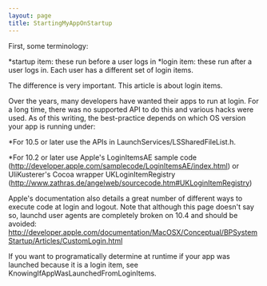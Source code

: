```yaml
---
layout: page
title: StartingMyAppOnStartup
---
```


First, some terminology:



*startup item: these run before a user logs in
*login item: these run after a user logs in. Each user has a different set of login items.



The difference is very important.  This article is about login items.

Over the years, many developers have wanted their apps to run at login.  For a long time, there was no supported API to do this and various hacks were used.  As of this writing, the best-practice depends on which OS version your app is running under:



*For 10.5 or later use the APIs in LaunchServices/LSSharedFileList.h.  

*For 10.2 or later use Apple's LoginItemsAE sample code (<http://developer.apple.com/samplecode/LoginItemsAE/index.html>) or UliKusterer's Cocoa wrapper UKLoginItemRegistry (<http://www.zathras.de/angelweb/sourcecode.htm#UKLoginItemRegistry>)



Apple's documentation also details a great number of different ways to execute code at login and logout. Note that although this page doesn't say so, launchd user agents are completely broken on 10.4 and should be avoided:
<http://developer.apple.com/documentation/MacOSX/Conceptual/BPSystemStartup/Articles/CustomLogin.html>

If you want to programatically determine at runtime if your app was launched because it is a login item, see KnowingIfAppWasLaunchedFromLoginItems.

